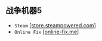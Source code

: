 ## 战争机器5
* `Steam` [[store.steampowered.com]](https://store.steampowered.com/app/1097840/Gears_5/)
* `Online Fix` [[online-fix.me]](https://online-fix.me/games/shooter/17389-gears-5-po-seti.html)